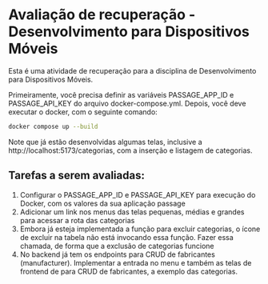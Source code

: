 # Avaliação de recuperação - Desenvolvimento para Dispositivos Móveis

Esta é uma atividade de recuperação para a disciplina de Desenvolvimento para Dispositivos Móveis.

Primeiramente, você precisa definir as variáveis PASSAGE_APP_ID e PASSAGE_API_KEY do arquivo docker-compose.yml. Depois, você deve executar o docker, com o seguinte comando:

```bash
docker compose up --build
```

Note que já estão desenvolvidas algumas telas, inclusive a http://localhost:5173/categorias, com a inserção e listagem de categorias.

## Tarefas a serem avaliadas:

1. Configurar o PASSAGE_APP_ID e PASSAGE_API_KEY para execução do Docker, com os valores da sua aplicação passage
2. Adicionar um link nos menus das telas pequenas, médias e grandes para acessar a rota das categorias
3. Embora já esteja implementada a função para excluir categorias, o ícone de excluir na tabela não está invocando essa função. Fazer essa chamada, de forma que a exclusão de categorias funcione
4. No backend já tem os endpoints para CRUD de fabricantes (manufacturer). Implementar a entrada no menu e também as telas de frontend de para CRUD de fabricantes, a exemplo das categorias.
